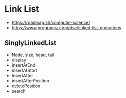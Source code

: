 # Link List

- https://roadmap.sh/computer-science/
- https://www.programiz.com/dsa/linked-list-operations

## SinglyLinkedList

- Node, size, head, tail
- display
- insertAtEnd
- insertAtStart
- insertAfter
- insertAfterPosition
- deletePosition
- search
